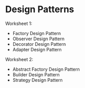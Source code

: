 # Design Patterns 

Worksheet 1: 
 - Factory Design Pattern
 - Observer Design Pattern
 - Decorator Design Pattern
 - Adapter Design Pattern 

Worksheet 2:
 - Abstract Factory Design Pattern
 - Builder Design Pattern
 - Strategy Design Pattern
 
